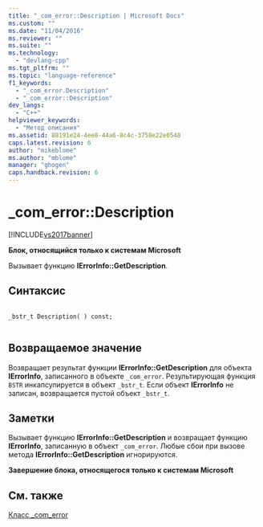 ```yaml
---
title: "_com_error::Description | Microsoft Docs"
ms.custom: ""
ms.date: "11/04/2016"
ms.reviewer: ""
ms.suite: ""
ms.technology: 
  - "devlang-cpp"
ms.tgt_pltfrm: ""
ms.topic: "language-reference"
f1_keywords: 
  - "_com_error.Description"
  - "_com_error::Description"
dev_langs: 
  - "C++"
helpviewer_keywords: 
  - "Метод описания"
ms.assetid: 88191e24-4ee8-44a6-8c4c-3758e22e0548
caps.latest.revision: 6
author: "mikeblome"
ms.author: "mblome"
manager: "ghogen"
caps.handback.revision: 6
---
```

# _com_error::Description
[!INCLUDE[vs2017banner](../assembler/inline/includes/vs2017banner.md)]

**Блок, относящийся только к системам Microsoft**  
  
 Вызывает функцию **IErrorInfo::GetDescription**.  
  
## Синтаксис  
  
```  
  
_bstr_t Description( ) const;  
  
```  
  
## Возвращаемое значение  
 Возвращает результат функции **IErrorInfo::GetDescription** для объекта **IErrorInfo**, записанного в объекте `_com_error`.  Результирующая функция `BSTR` инкапсулируется в объект `_bstr_t`.  Если объект **IErrorInfo** не записан, возвращается пустой объект `_bstr_t`.  
  
## Заметки  
 Вызывает функцию **IErrorInfo::GetDescription** и возвращает функцию **IErrorInfo**, записанную в объект `_com_error`.  Любые сбои при вызове метода **IErrorInfo::GetDescription** игнорируются.  
  
 **Завершение блока, относящегося только к системам Microsoft**  
  
## См. также  
 [Класс \_com\_error](../cpp/com-error-class.md)
